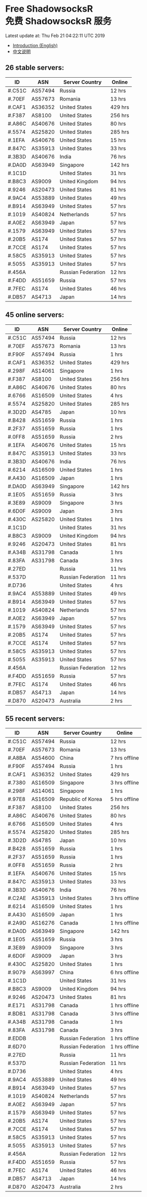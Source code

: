 # Free ShadowsocksR<br>免费 ShadowsocksR 服务

Latest update at: Thu Feb 21 04:22:11 UTC 2019

- [Introduction (English)](https://vision-network.readthedocs.io/en/latest/autossr/autossr.html)
- [中文说明](https://vision-network.readthedocs.io/zh_CN/latest/autossr/autossr.html)


## 26 stable servers:

| ID | ASN | Server Country | Online |
| ------ | ------ | ------ | ------ |
| #.C51C | AS57494 | Russia | 12 hrs |
| #.70EF | AS57673 | Romania | 13 hrs |
| #.CAF1 | AS36352 | United States | 429 hrs |
| #.F387 | AS8100 | United States | 256 hrs |
| #.A86C | AS40676 | United States | 80 hrs |
| #.5574 | AS25820 | United States | 285 hrs |
| #.1EFA | AS40676 | United States | 15 hrs |
| #.847C | AS35913 | United States | 33 hrs |
| #.3B3D | AS40676 | India | 76 hrs |
| #.DA0D | AS63949 | Singapore | 142 hrs |
| #.1C1D |  | United States | 31 hrs |
| #.B8C3 | AS9009 | United Kingdom | 94 hrs |
| #.9246 | AS20473 | United States | 81 hrs |
| #.9AC4 | AS53889 | United States | 49 hrs |
| #.B914 | AS63949 | United States | 57 hrs |
| #.1019 | AS40824 | Netherlands | 57 hrs |
| #.A0E2 | AS63949 | Japan | 57 hrs |
| #.1579 | AS63949 | United States | 57 hrs |
| #.20B5 | AS174 | United States | 57 hrs |
| #.7CCE | AS174 | United States | 57 hrs |
| #.58C5 | AS35913 | United States | 57 hrs |
| #.5055 | AS35913 | United States | 57 hrs |
| #.456A |  | Russian Federation | 12 hrs |
| #.F4DD | AS51659 | Russia | 57 hrs |
| #.7FEC | AS174 | United States | 46 hrs |
| #.DB57 | AS4713 | Japan | 14 hrs |

## 45 online servers:

| ID | ASN | Server Country | Online |
| ------ | ------ | ------ | ------ |
| #.C51C | AS57494 | Russia | 12 hrs |
| #.70EF | AS57673 | Romania | 13 hrs |
| #.F90F | AS57494 | Russia | 1 hrs |
| #.CAF1 | AS36352 | United States | 429 hrs |
| #.298F | AS14061 | Singapore | 1 hrs |
| #.F387 | AS8100 | United States | 256 hrs |
| #.A86C | AS40676 | United States | 80 hrs |
| #.6766 | AS16509 | United States | 4 hrs |
| #.5574 | AS25820 | United States | 285 hrs |
| #.3D2D | AS4785 | Japan | 10 hrs |
| #.B428 | AS51659 | Russia | 1 hrs |
| #.2F37 | AS51659 | Russia | 1 hrs |
| #.0FF8 | AS51659 | Russia | 2 hrs |
| #.1EFA | AS40676 | United States | 15 hrs |
| #.847C | AS35913 | United States | 33 hrs |
| #.3B3D | AS40676 | India | 76 hrs |
| #.6214 | AS16509 | United States | 1 hrs |
| #.A430 | AS16509 | Japan | 1 hrs |
| #.DA0D | AS63949 | Singapore | 142 hrs |
| #.1E05 | AS51659 | Russia | 3 hrs |
| #.3E89 | AS9009 | Singapore | 3 hrs |
| #.6D0F | AS9009 | Japan | 3 hrs |
| #.430C | AS25820 | United States | 1 hrs |
| #.1C1D |  | United States | 31 hrs |
| #.B8C3 | AS9009 | United Kingdom | 94 hrs |
| #.9246 | AS20473 | United States | 81 hrs |
| #.A34B | AS31798 | Canada | 1 hrs |
| #.83FA | AS31798 | Canada | 3 hrs |
| #.27ED |  | Russia | 11 hrs |
| #.537D |  | Russian Federation | 11 hrs |
| #.D736 |  | United States | 4 hrs |
| #.9AC4 | AS53889 | United States | 49 hrs |
| #.B914 | AS63949 | United States | 57 hrs |
| #.1019 | AS40824 | Netherlands | 57 hrs |
| #.A0E2 | AS63949 | Japan | 57 hrs |
| #.1579 | AS63949 | United States | 57 hrs |
| #.20B5 | AS174 | United States | 57 hrs |
| #.7CCE | AS174 | United States | 57 hrs |
| #.58C5 | AS35913 | United States | 57 hrs |
| #.5055 | AS35913 | United States | 57 hrs |
| #.456A |  | Russian Federation | 12 hrs |
| #.F4DD | AS51659 | Russia | 57 hrs |
| #.7FEC | AS174 | United States | 46 hrs |
| #.DB57 | AS4713 | Japan | 14 hrs |
| #.D870 | AS20473 | Australia | 2 hrs |

## 55 recent servers:

| ID | ASN | Server Country | Online |
| ------ | ------ | ------ | ------ |
| #.C51C | AS57494 | Russia | 12 hrs |
| #.70EF | AS57673 | Romania | 13 hrs |
| #.A8BA | AS54600 | China | 7 hrs offline |
| #.F90F | AS57494 | Russia | 1 hrs |
| #.CAF1 | AS36352 | United States | 429 hrs |
| #.7380 | AS16509 | Singapore | 3 hrs offline |
| #.298F | AS14061 | Singapore | 1 hrs |
| #.97E8 | AS16509 | Republic of Korea | 5 hrs offline |
| #.F387 | AS8100 | United States | 256 hrs |
| #.A86C | AS40676 | United States | 80 hrs |
| #.6766 | AS16509 | United States | 4 hrs |
| #.5574 | AS25820 | United States | 285 hrs |
| #.3D2D | AS4785 | Japan | 10 hrs |
| #.B428 | AS51659 | Russia | 1 hrs |
| #.2F37 | AS51659 | Russia | 1 hrs |
| #.0FF8 | AS51659 | Russia | 2 hrs |
| #.1EFA | AS40676 | United States | 15 hrs |
| #.847C | AS35913 | United States | 33 hrs |
| #.3B3D | AS40676 | India | 76 hrs |
| #.C2AE | AS35913 | United States | 3 hrs offline |
| #.6214 | AS16509 | United States | 1 hrs |
| #.A430 | AS16509 | Japan | 1 hrs |
| #.2A9D | AS16276 | Canada | 1 hrs offline |
| #.DA0D | AS63949 | Singapore | 142 hrs |
| #.1E05 | AS51659 | Russia | 3 hrs |
| #.3E89 | AS9009 | Singapore | 3 hrs |
| #.6D0F | AS9009 | Japan | 3 hrs |
| #.430C | AS25820 | United States | 1 hrs |
| #.9079 | AS63997 | China | 6 hrs offline |
| #.1C1D |  | United States | 31 hrs |
| #.B8C3 | AS9009 | United Kingdom | 94 hrs |
| #.9246 | AS20473 | United States | 81 hrs |
| #.E171 | AS31798 | Canada | 1 hrs offline |
| #.BDB1 | AS31798 | Canada | 3 hrs offline |
| #.A34B | AS31798 | Canada | 1 hrs |
| #.83FA | AS31798 | Canada | 3 hrs |
| #.EDDB |  | Russian Federation | 1 hrs offline |
| #.6D70 |  | Russian Federation | 1 hrs offline |
| #.27ED |  | Russia | 11 hrs |
| #.537D |  | Russian Federation | 11 hrs |
| #.D736 |  | United States | 4 hrs |
| #.9AC4 | AS53889 | United States | 49 hrs |
| #.B914 | AS63949 | United States | 57 hrs |
| #.1019 | AS40824 | Netherlands | 57 hrs |
| #.A0E2 | AS63949 | Japan | 57 hrs |
| #.1579 | AS63949 | United States | 57 hrs |
| #.20B5 | AS174 | United States | 57 hrs |
| #.7CCE | AS174 | United States | 57 hrs |
| #.58C5 | AS35913 | United States | 57 hrs |
| #.5055 | AS35913 | United States | 57 hrs |
| #.456A |  | Russian Federation | 12 hrs |
| #.F4DD | AS51659 | Russia | 57 hrs |
| #.7FEC | AS174 | United States | 46 hrs |
| #.DB57 | AS4713 | Japan | 14 hrs |
| #.D870 | AS20473 | Australia | 2 hrs |


